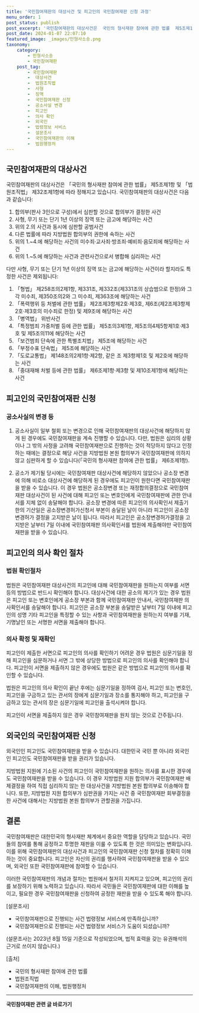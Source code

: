 ```yaml
---
title: '국민참여재판의 대상사건 및 피고인의 국민참여재판 신청 과정'
menu_order: 1
post_status: publish
post_excerpt: '국민참여재판의 대상사건은  국민의 형사재판 참여에 관한 법률  제5조제1항 및  법원조직법  제32조제1항에 따라 정해지고 있습니다. 국민참여재판의 대상사건은 다음과 같습니다 '
post_date: 2024-01-07 22:07:10
featured_image: _images/민형사소송.png
taxonomy:
    category:
        - 민형사소송
        - 국민참여재판
    post_tag:
        - 국민참여재판
        -  대상사건
        -  법원조직법
        -  사형
        -  징역
        -  국민참여재판 신청
        -  공소사실 변경
        -  피고인
        -  의사 확인
        -  외국인
        -  법령정보 서비스
        -  설문조사
        -  국민참여재판의 이해
        -  법원행정처
---
```



## 국민참여재판의 대상사건

국민참여재판의 대상사건은 「국민의 형사재판 참여에 관한 법률」 제5조제1항 및 「법원조직법」 제32조제1항에 따라 정해지고 있습니다. 국민참여재판의 대상사건은 다음과 같습니다:

1. 합의부(판사 3인으로 구성)에서 심판할 것으로 합의부가 결정한 사건
2. 사형, 무기 또는 단기 1년 이상의 징역 또는 금고에 해당하는 사건
3. 위의 2.의 사건과 동시에 심판할 공범사건
4. 다른 법률에 따라 지방법원 합의부의 권한에 속하는 사건
5. 위의 1.~4.에 해당하는 사건의 미수죄·교사죄·방조죄·예비죄·음모죄에 해당하는 사건
6. 위의 1.~5.에 해당하는 사건과 관련사건으로서 병합해 심리하는 사건

다만 사형, 무기 또는 단기 1년 이상의 징역 또는 금고에 해당하는 사건이라 할지라도 특정한 사건은 제외됩니다:

1. 「형법」 제258조의2제1항, 제331조, 제332조(제331조의 상습범으로 한정)와 그 각 미수죄, 제350조의2와 그 미수죄, 제363조에 해당하는 사건
2. 「폭력행위 등 처벌에 관한 법률」 제2조제3항제2호·제3호, 제6조(제2조제3항제2호·제3호의 미수죄로 한정) 및 제9조에 해당하는 사건
3. 「병역법」 위반사건
4. 「특정범죄 가중처벌 등에 관한 법률」 제5조의3제1항, 제5조의4제5항제1호·제3호 및 제5조의11에 해당하는 사건
5. 「보건범죄 단속에 관한 특별조치법」 제5조에 해당하는 사건
6. 「부정수표 단속법」 제5조에 해당하는 사건
7. 「도로교통법」 제148조의2제1항·제2항, 같은 조 제3항제1호 및 제2호에 해당하는 사건
8. 「중대재해 처벌 등에 관한 법률」 제6조제1항·제3항 및 제10조제1항에 해당하는 사건

## 피고인의 국민참여재판 신청

### 공소사실의 변경 등

1) 공소사실이 일부 철회 또는 변경으로 인해 국민참여재판의 대상사건에 해당하지 않게 된 경우에도 국민참여재판을 계속 진행할 수 있습니다. 다만, 법원은 심리의 상황이나 그 밖의 사정을 고려해 국민참여재판으로 진행하는 것이 적당하지 않다고 인정하는 때에는 결정으로 해당 사건을 지방법원 본원 합의부가 국민참여재판에 의하지 않고 심판하게 할 수 있습니다(「국민의 형사재판 참여에 관한 법률」 제6조제1항).

2) 공소가 제기될 당시에는 국민참여재판 대상사건에 해당하지 않았으나 공소장 변경에 의해 비로소 대상사건에 해당하게 된 경우에도 피고인이 원한다면 국민참여재판을 받을 수 있습니다. 이 경우 법원은 공소장변경 또는 재정합의결정으로 국민참여재판 대상사건이 된 사건에 대해 피고인 또는 변호인에게 국민참여재판에 관한 안내서를 지체 없이 송달해야 합니다. 공소장 변경에 따른 피고인의 의사확인서 제출기한의 기산일은 공소장변경허가신청서 부본이 송달된 날이 아니라 피고인이 공소장변경허가 결정을 고지받은 날이 됩니다. 따라서 피고인은 공소장변경허가결정을 고지받은 날부터 7일 이내에 국민참여재판 의사확인서를 법원에 제출해야만 국민참여재판을 받을 수 있습니다.

## 피고인의 의사 확인 절차

### 법원 확인절차

법원은 국민참여재판 대상사건의 피고인에 대해 국민참여재판을 원하는지 여부를 서면 등의 방법으로 반드시 확인해야 합니다. 대상사건에 대한 공소의 제기가 있는 경우 법원은 피고인 또는 변호인에게 공소장 부본과 함께 국민참여재판 안내서, 국민참여재판 의사확인서를 송달해야 합니다. 피고인은 공소장 부본을 송달받은 날부터 7일 이내에 피고인의 성명 기타 피고인을 특정할 수 있는 사항과 국민참여재판을 원하는지 여부를 기재, 기명날인 또는 서명한 서면을 제출해야 합니다. 

### 의사 확정 및 재확인

피고인이 제출한 서면으로 피고인의 의사를 확인하기 어려운 경우 법원은 심문기일을 정해 피고인을 심문하거나 서면 그 밖에 상당한 방법으로 피고인의 의사를 확인해야 합니다. 피고인이 서면을 제출하지 않은 경우에도 법원은 같은 방법으로 피고인의 의사를 확인할 수 있습니다. 

법원은 피고인의 의사 확인이 끝난 후에는 심문기일을 정하여 검사, 피고인 또는 변호인, 피고인을 구금하고 있는 관서의 장에게 심문기일과 장소를 통지해야 하고, 피고인을 구금하고 있는 관서의 장은 심문기일에 피고인을 출석시켜야 합니다. 

피고인이 서면을 제출하지 않은 경우 국민참여재판을 원치 않는 것으로 간주됩니다.

## 외국인의 국민참여재판 신청

외국인인 피고인도 국민참여재판을 받을 수 있습니다. 대한민국 국민 뿐 아니라 외국인인 피고인도 국민참여재판을 받을 권리가 있습니다. 

지방법원 지원에 기소된 사건의 피고인이 국민참여재판을 원하는 의사를 표시한 경우에도 국민참여재판을 받을 수 있습니다. 이 경우 지방법원 지원 합의부가 국민참여재판 배제결정을 하여 직접 심리하지 않는 한 대상사건을 지방법원 본원 합의부로 이송해야 합니다. 또한, 지방법원 지원 합의부가 심판권을 가지는 사건 중 국민참여재판 회부결정을 한 사건에 대해서는 지방법원 본원 합의부가 관할권을 가집니다.

## 결론


국민참여재판은 대한민국의 형사재판 체계에서 중요한 역할을 담당하고 있습니다. 국민들의 참여를 통해 공정하고 투명한 재판을 이룰 수 있도록 한 것은 의미있는 변화입니다. 이를 위해 국민참여재판의 대상사건과 피고인의 국민참여재판 신청 절차를 정확히 이해하는 것이 중요합니다. 피고인은 자신의 권리를 행사하여 국민참여재판을 받을 수 있으며, 외국인 또한 국민참여재판에 참여할 수 있습니다.

이러한 국민참여재판의 개념과 절차는 법원에서 철저히 지켜지고 있으며, 피고인의 권리를 보장하기 위해 노력하고 있습니다. 따라서 국민들은 국민참여재판에 대한 이해를 높이고, 필요한 경우 국민참여재판을 신청하여 공정한 재판을 받을 수 있도록 해야 합니다.

[설문조사]

- 국민참여재판으로 진행되는 사건 법령정보 서비스에 만족하십니까?
- 국민참여재판으로 진행되는 사건 법령정보 서비스가 도움이 되셨습니까?

(설문조사는 2023년 8월 15일 기준으로 작성되었으며, 법적 효력을 갖는 유권해석의 근거로 쓰이지 않습니다.)

[출처]
- 국민의 형사재판 참여에 관한 법률
- 법원조직법
- 국민참여재판의 이해, 법원행정처
<!-- wp:separator -->
<hr class="wp-block-separator has-alpha-channel-opacity"/>
<!-- /wp:separator -->

<!-- wp:group {"backgroundColor":"base","layout":{"type":"constrained"}} -->
<div class="wp-block-group has-base-background-color has-background"><!-- wp:paragraph {"align":"center","fontSize":"medium"} -->
<p class="has-text-align-center has-large-font-size"><strong>국민참여재판 관련 글 바로가기</strong></p>
<!-- /wp:paragraph -->


<!-- wp:latest-posts
{"categories":[{"id":15305,"count":19,"description":"","link":"https://uknowlaw.com/category/%ea%b5%ad%eb%af%bc%ec%b0%b8%ec%97%ac%ec%9e%ac%ed%8c%90/","name":"국민참여재판","slug":"국민참여재판","taxonomy":"category","parent":0,"meta":[],"_links":{"self":[{"href":"https://uknowlaw.com/wp-json/wp/v2/categories/15305"}],"collection":[{"href":"https://uknowlaw.com/wp-json/wp/v2/categories"}],"about":[{"href":"https://uknowlaw.com/wp-json/wp/v2/taxonomies/category"}],"wp:post_type":[{"href":"https://uknowlaw.com/wp-json/wp/v2/posts?categories=15305"}],"curies":[{"name":"wp","href":"https://api.w.org/{rel}","templated":true}]}}],"postsToShow":100,"excerptLength":28,"postLayout":"grid","columns":2,"featuredImageAlign":"left","featuredImageSizeSlug":"large","fontSize":"small"} /--></div>
<!-- /wp:group -->